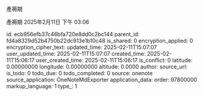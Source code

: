 產褥期

產褥期
2025年2月11日
下午 03:06


id: ecb956efb37c46bfa720e8dd0c2bc144
parent_id: fd4a8329d52b4750b22dc913e1b10c48
is_shared: 0
encryption_applied: 0
encryption_cipher_text: 
updated_time: 2025-02-11T15:07:07
user_updated_time: 2025-02-11T15:07:07
created_time: 2025-02-11T15:06:17
user_created_time: 2025-02-11T15:06:17
is_conflict: 0
latitude: 0.00000000
longitude: 0.00000000
altitude: 0.0000
author: 
source_url: 
is_todo: 0
todo_due: 0
todo_completed: 0
source: onenote
source_application: OneNoteMdExporter
application_data: 
order: 97800000
markup_language: 1
type_: 1